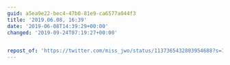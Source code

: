 ```yaml
---
guid: a5ea9e22-bec4-47b0-81e9-ca6577a044f3
title: '2019.06.08, 16:39'
date: '2019-06-08T14:39:29+00:00'
changed: '2019-09-24T07:19:27+00:00'


repost_of: 'https://twitter.com/miss_jwo/status/1137365432803954688?s=19'
---
```


